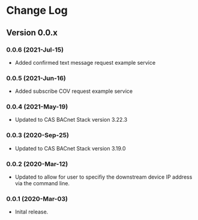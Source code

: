 # Change Log

## Version 0.0.x

### 0.0.6 (2021-Jul-15)

- Added confirmed text message request example service

### 0.0.5 (2021-Jun-16)

- Added subscribe COV request example service

### 0.0.4 (2021-May-19)

- Updated to CAS BACnet Stack version 3.22.3

### 0.0.3 (2020-Sep-25)

- Updated to CAS BACnet Stack version 3.19.0

### 0.0.2 (2020-Mar-12)

- Updated to allow for user to specifiy the downstream device IP address via the command line.

### 0.0.1 (2020-Mar-03)

- Inital release.
